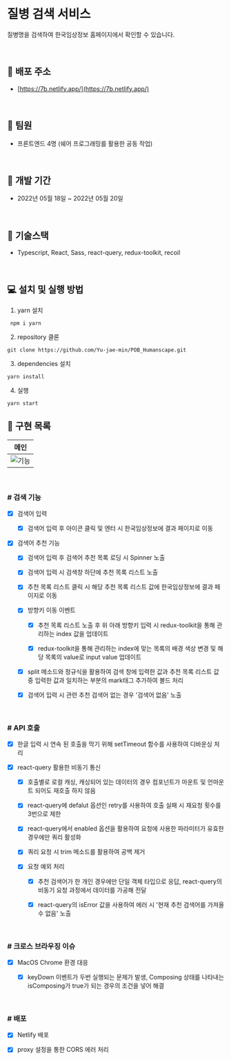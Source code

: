 # 질병 검색 서비스

질병명을 검색하여 한국임상정보 홈페이지에서 확인할 수 있습니다.

<br />

## 🎉 **배포 주소**

- [https://7b.netlify.app/](https://7b.netlify.app/)

<br />

## 👬 **팀원**

- 프론트엔드 4명 (쉐어 프로그래밍를 활용한 공동 작업)

<br>

## 📅 **개발 기간**

- 2022년 05월 18일 ~ 2022년 05월 20일

<br />

## 🔧 **기술스택**

- Typescript, React, Sass, react-query, redux-toolkit, recoil

<br />

## 💻 **설치 및 실행 방법**

1. yarn 설치

```
 npm i yarn
```

2. repository 클론

```
git clone https://github.com/Yu-jae-min/POB_Humanscape.git
```

3. dependencies 설치

```
yarn install
```

4. 실행

```
yarn start
```

## 📒 **구현 목록**

|메인|
|:-:|
|![기능](https://user-images.githubusercontent.com/78616893/169333225-3bc95877-e507-45df-afa2-5222808f05f6.gif)|

<br />

### # 검색 기능

- [x] 검색어 입력

  - [x] 검색어 입력 후 아이콘 클릭 및 엔터 시 한국임상정보에 결과 페이지로 이동

- [x] 검색어 추천 기능

  - [x] 검색어 입력 후 검색어 추천 목록 로딩 시 Spinner 노출

  - [x] 검색어 입력 시 검색창 하단에 추천 목록 리스트 노출

  - [x] 추천 목록 리스트 클릭 시 해당 추천 목록 리스트 값에 한국임상정보에 결과 페이지로 이동

  - [x] 방향키 이동 이벤트

    - [x] 추천 목록 리스트 노출 후 위 아래 방향키 입력 시 redux-toolkit을 통해 관리하는 index 값을 업데이트

    - [x] redux-toolkit을 통해 관리하는 index에 맞는 목록의 배경 색상 변경 및 해당 목록의 value로 input value 업데이트

  - [x] split 메소드와 정규식을 활용하여 검색 창에 입력한 값과 추천 목록 리스트 값 중 입력한 값과 일치하는 부분의 mark태그 추가하여 볼드 처리

  - [x] 검색어 입력 시 관련 추천 검색어 없는 경우 '검색어 없음' 노출

<br>

### # API 호출

- [x] 한글 입력 시 연속 된 호출을 막기 위해 setTimeout 함수를 사용하여 디바운싱 처리

- [x] react-query 활용한 비동기 통신

  - [x] 호출별로 로컬 캐싱, 캐싱되어 있는 데이터의 경우 컴포넌트가 마운트 및 언마운트 되어도 재호출 하지 않음

  - [x] react-query에 defalut 옵션인 retry를 사용하여 호출 실패 시 재요청 횟수를 3번으로 제한

  - [x] react-query에서 enabled 옵션을 활용하여 요청에 사용한 파라미터가 유효한 경우에만 쿼리 활성화

  - [x] 쿼리 요청 시 trim 메소드를 활용하여 공백 제거

  - [x] 요청 예외 처리

    - [x] 추천 검색어가 한 개인 경우에만 단일 객체 타입으로 응답, react-query의 비동기 요청 과정에서 데이터를 가공해 전달

    - [x] react-query의 isError 값을 사용하여 에러 시 '현재 추천 검색어를 가져올 수 없음' 노출

<br>

### # 크로스 브라우징 이슈

- [x] MacOS Chrome 환경 대응

  - [x] keyDown 이벤트가 두번 실행되는 문제가 발생, Composing 상태를 나타내는 isComposing가 true가 되는 경우의 조건을 넣어 해결

<br>

### # 배포

  - [x] Netlify 배포

  - [x] proxy 설정을 통한 CORS 에러 처리

<br>
